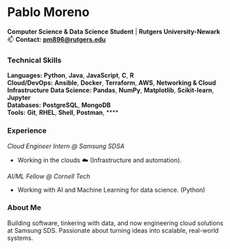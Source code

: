 # **Pablo Moreno**  
**Computer Science & Data Science Student** | **Rutgers University-Newark**  
📫 **Contact:** **[pm896@rutgers.edu](mailto:pm896@rutgers.edu)**  

### **Technical Skills**  
**Languages:** **Python**, **Java**, **JavaScript**, **C**, **R**  
**Cloud/DevOps:** **Ansible**, **Docker**, **Terraform**, **AWS**, **Networking & Cloud Infrastructure** 
**Data Science:** **Pandas**, **NumPy**, **Matplotlib**, **Scikit-learn**, **Jupyter**  
**Databases:** **PostgreSQL**, **MongoDB**  
**Tools:** **Git**, **RHEL**, **Shell**, **Postman**, ****

### **Experience**
*Cloud Engineer Intern @ Samsung SDSA*

  - Working in the clouds ☁️ (Infrastructure and automation).

*AI/ML Fellow @ Cornell Tech*

  - Working with AI and Machine Learning for data science. (Python)

### **About Me**
Building software, tinkering with data, and now engineering cloud solutions at Samsung SDS. Passionate about turning ideas into scalable, real-world systems.

